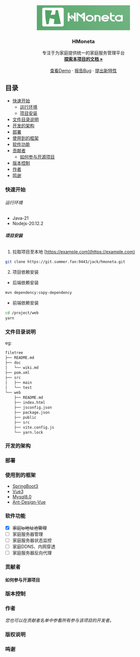 
<!-- PROJECT LOGO -->
<br />

<p align="center">
  <a href="https://git.summer.fan:9443/jack/hmoneta/">
    <img src="asset/projectLogo.png" alt="Logo" width="300" height="80">
  </a>

<h3 align="center">HMoneta</h3>
  <p align="center">
    专注于为家庭提供统一的家庭服务管理平台
    <br />
    <a href="https://git.summer.fan:9443/jack/hmoneta/-/blob/main/doc/wiki.md?ref_type=heads"><strong>探索本项目的文档 »</strong></a>
    <br />
    <br />
    <a href="https://git.summer.fan:9443/jack/hmoneta">查看Demo</a>
    ·
    <a href="https://git.summer.fan:9443/jack/hmoneta/issues">报告Bug</a>
    ·
    <a href="https://git.summer.fan:9443/jack/hmoneta/issues">提出新特性</a>
  </p>


## 目录

- [快速开始](#快速开始)
    - [运行环境](#运行环境)
    - [项目安装](#项目安装)
- [文件目录说明](#文件目录说明)
- [开发的架构](#开发的架构)
- [部署](#部署)
- [使用到的框架](#使用到的框架)
- [软件功能](#软件功能)
- [贡献者](#贡献者)
    - [如何参与开源项目](#如何参与开源项目)
- [版本控制](#版本控制)
- [作者](#作者)
- [鸣谢](#鸣谢)

### 快速开始
###### 运行环境
- Java-21
- Nodejs-20.12.2
###### **项目安装**

1. 拉取项目至本地 [https://example.com](https://example.com)
```sh
git clone https://git.summer.fan:9443/jack/hmoneta.git
```
2. 项目依赖安装
  - 后端依赖安装
```sh
mvn dependency:copy-dependency
```
  - 前端依赖安装
```sh
cd /project/web
yarn
```


### 文件目录说明
eg:

```
filetree 
├── README.md
├── doc
│   └── wiki.md
├── pom.xml
├── src
│   ├── main
│   └── test
└── web
    ├── README.md
    ├── index.html
    ├── jsconfig.json
    ├── package.json
    ├── public
    ├── src
    ├── vite.config.js
    └── yarn.lock

```





### 开发的架构



### 部署



### 使用到的框架

- [SpringBoot3](https://spring.io/projects/spring-boot)
- [Vue3](https://cn.vuejs.org/)
- [Mysql8.0](https://www.mysql.com/)
- [Ant-Design-Vue](https://antdv.com/)
### 软件功能
- [x] ~~家庭Ip地址池管理~~
- [ ] 家庭服务器管理
- [ ] 家庭服务器状态监控
- [ ] 家庭DDNS、内网穿透
- [ ] 家庭服务器反向代理
### 贡献者



#### 如何参与开源项目




### 版本控制



### 作者


*您也可以在贡献者名单中参看所有参与该项目的开发者。*

### 版权说明


### 鸣谢





